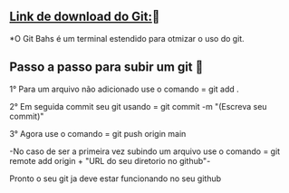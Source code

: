 ## [Link de download do Git:](https://git-scm.com/downloads):link:

*O Git Bahs é um terminal estendido para otmizar o uso do git.

## Passo a passo para subir um git :footprints:

1° Para um arquivo não adicionado use o comando = git add .

2° Em seguida commit seu git usando = git commit -m "(Escreva seu commit)"

3° Agora use o comando = git push origin main 

-No caso de ser a primeira vez subindo um arquivo use o comando = git remote add origin + "URL do seu diretorio no github"-

Pronto o seu git ja deve estar funcionando no seu github

